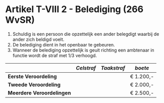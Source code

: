 # Artikel T-VIII 2 - Belediging (266 WvSR)

1. Schuldig is een persoon die opzettelijk een ander belegdigt waarbij de ander zich beldigd voelt.
2. De belediging dient in het openbaar te gebeuren.
3. Wanneer de belediging opzettelijk is geuit richting een ambtenaar in functie wordt de straf met 1/3 verhoogd.

|                             | _Celstraf_ | _Taakstraf_ | _boete_   |
| --------------------------- | ---------- | ----------- | --------- |
| **Eerste Veroordeling**     |            |             | € 1.200,- |
| **Tweede Veroordeling**     |            |             | € 2.000,- |
| **Meerdere Veroordelingen** |            |             | € 2.500,- |
